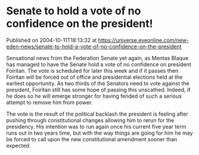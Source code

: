 # Senate to hold a vote of no confidence on the president!
Published on 2004-10-11T18:13:32 at https://universe.eveonline.com/new-eden-news/senate-to-hold-a-vote-of-no-confidence-on-the-president

Sensational news from the Federation Senate yet again, as Mentas Blaque has managed to have the Senate hold a vote of no confidence on president Foiritan. The vote is scheduled for later this week and if it passes then Foiritan will be forced out of office and presidential elections held at the earliest opportunity. As two thirds of the Senators need to vote against the president, Foiritan still has some hope of passing this unscathed. Indeed, if he does so he will emerge stronger for having fended of such a serious attempt to remove him from power.   
  
The vote is the result of the political backlash the president is feeling after pushing through constitutional changes allowing him to rerun for the presidency. His intention was to run again once his current five year term runs out in two years time, but with the way things are going for him he may be forced to call upon the new constitutional amendment sooner than expected.
